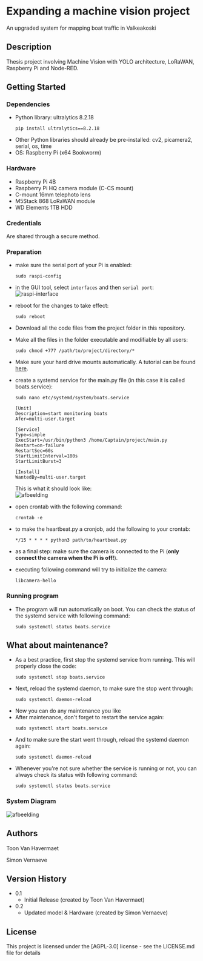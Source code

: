 # Expanding a machine vision project
An upgraded system for mapping boat traffic in Valkeakoski
## Description
Thesis project involving Machine Vision with YOLO architecture, LoRaWAN, Raspberry Pi and Node-RED. 


## Getting Started

### Dependencies
* Python library: ultralytics 8.2.18
  ```
  pip install ultralytics==8.2.18
  ```
* Other Python libraries should already be pre-installed: cv2, picamera2, serial, os, time
* OS: Raspberry Pi (x64 Bookworm)


### Hardware
* Raspberry Pi 4B
* Raspberry Pi HQ camera module (C-CS mount)
* C-mount 16mm telephoto lens
* M5Stack 868 LoRaWAN module
* WD Elements 1TB HDD

### Credentials
Are shared through a secure method.

### Preparation
* make sure the serial port of your Pi is enabled:
  ```
  sudo raspi-config
  ```
* in the GUI tool, select `interfaces` and then `serial port`: <br>
  ![raspi-interface](https://github.com/Bonsa-BE/boats/assets/68948638/22c44a3f-e608-4afb-a748-5ccbf180475e)
  
* reboot for the changes to take effect:
  ```
  sudo reboot
  ```
* Download all the code files from the project folder in this repository.
  
* Make all the files in the folder executable and modifiable by all users:
  ```
  sudo chmod +777 /path/to/project/directory/*
  ```
* Make sure your hard drive mounts automatically. A tutorial can be found [here](https://www.digikey.fi/fi/maker/tutorials/2022/how-to-connect-a-drive-hddssd-to-a-raspberry-pi-or-other-linux-computers).
* create a systemd service for the main.py file (in this case it is called boats.service):
  ```
  sudo nano etc/systemd/system/boats.service
  ```
  ```
  [Unit]
  Description=start monitoring boats
  Afer=multi-user.target
  
  [Service]
  Type=simple
  ExecStart=/usr/bin/python3 /home/Captain/project/main.py
  Restart=on-failure
  RestartSec=60s
  StartLimitInterval=180s
  StartLimitBurst=3
  
  [Install]
  WantedBy=multi-user.target
  ```
  
  This is what it should look like: <br>  ![afbeelding](https://github.com/Bonsa-BE/boats/assets/68948638/d764a18b-9930-44d1-aa18-066055a2ccf0)
* open crontab with the following command:
  ```
  crontab -e
  ```
* to make the heartbeat.py a cronjob, add the following to your crontab:
  ```
  */15 * * * * python3 path/to/heartbeat.py
  ```
* as a final step: make sure the camera is connected to the Pi (__only connect the camera when the Pi is off!__).
* executing following command will try to initialize the camera:
  ```
  libcamera-hello
  ```



### Running program
* The program will run automatically on boot. You can check the status of the systemd service with following command:
  ```
  sudo systemctl status boats.service
  ```

## What about maintenance?

* As a best practice, first stop the systemd service from running. This will properly close the code:
  ```
  sudo systemctl stop boats.service
  ```
* Next, reload the systemd daemon, to make sure the stop went through:
  ```
  sudo systemctl daemon-reload
  ```
* Now you can do any maintenance you like
* After maintenance, don't forget to restart the service again:
  ```
  sudo systemctl start boats.service
  ```
* And to make sure the start went through, reload the systemd daemon again:
  ```
  sudo systemctl daemon-reload
  ```
* Whenever you're not sure whether the service is running or not, you can always check its status with following command:
  ```
  sudo systemctl status boats.service
  ```
### System Diagram
![afbeelding](https://github.com/Bonsa-BE/boats/assets/68948638/c026393c-a230-4289-9dff-5b582763607e)

## Authors
Toon Van Havermaet 

Simon Vernaeve

## Version History
* 0.1
    * Initial Release (created by Toon Van Havermaet)
* 0.2
    * Updated model & Hardware (created by Simon Vernaeve)

## License

This project is licensed under the [AGPL-3.0] license - see the LICENSE.md file for details
